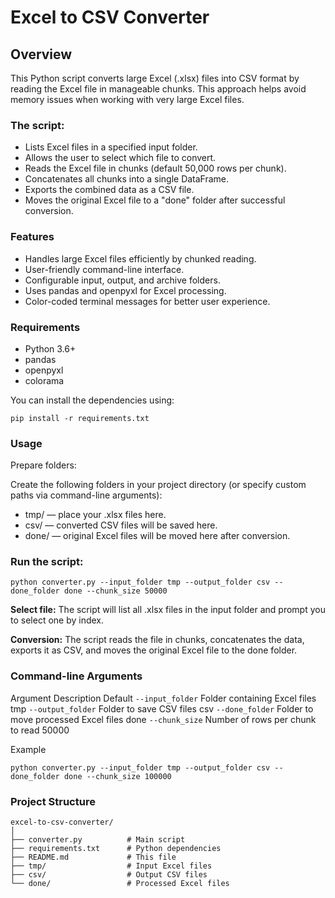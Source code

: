 # Excel to CSV Converter

## Overview
This Python script converts large Excel (.xlsx) files into CSV format by reading the Excel file in manageable chunks. This approach helps avoid memory issues when working with very large Excel files.

### The script:

* Lists Excel files in a specified input folder.
* Allows the user to select which file to convert.
* Reads the Excel file in chunks (default 50,000 rows per chunk).
* Concatenates all chunks into a single DataFrame.
* Exports the combined data as a CSV file.
* Moves the original Excel file to a "done" folder after successful conversion.

### Features
* Handles large Excel files efficiently by chunked reading.
* User-friendly command-line interface.
* Configurable input, output, and archive folders.
* Uses pandas and openpyxl for Excel processing.
* Color-coded terminal messages for better user experience.

### Requirements
* Python 3.6+
* pandas
* openpyxl
* colorama

You can install the dependencies using:

``` 
pip install -r requirements.txt
```

### Usage
Prepare folders:

Create the following folders in your project directory (or specify custom paths via command-line arguments):

* tmp/ — place your .xlsx files here.
* csv/ — converted CSV files will be saved here.
* done/ — original Excel files will be moved here after conversion.


### Run the script:

```
python converter.py --input_folder tmp --output_folder csv --done_folder done --chunk_size 50000
```

**Select file:**
The script will list all .xlsx files in the input folder and prompt you to select one by index.

**Conversion:**
The script reads the file in chunks, concatenates the data, exports it as CSV, and moves the original Excel file to the done folder.

### Command-line Arguments
Argument	Description	Default
`--input_folder`	Folder containing Excel files	tmp
`--output_folder`	Folder to save CSV files	csv
`--done_folder`	Folder to move processed Excel files	done
`--chunk_size`	Number of rows per chunk to read	50000

Example
```
python converter.py --input_folder tmp --output_folder csv --done_folder done --chunk_size 100000
```

### Project Structure
```
excel-to-csv-converter/
│
├── converter.py          # Main script
├── requirements.txt      # Python dependencies
├── README.md             # This file
├── tmp/                  # Input Excel files
├── csv/                  # Output CSV files
└── done/                 # Processed Excel files
```
